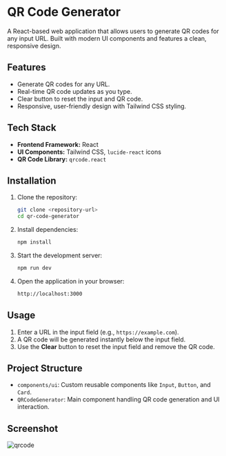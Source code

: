 

# QR Code Generator  

A React-based web application that allows users to generate QR codes for any input URL. Built with modern UI components and features a clean, responsive design.  

## Features  
- Generate QR codes for any URL.  
- Real-time QR code updates as you type.  
- Clear button to reset the input and QR code.  
- Responsive, user-friendly design with Tailwind CSS styling.  

## Tech Stack  
- **Frontend Framework:** React  
- **UI Components:** Tailwind CSS, `lucide-react` icons  
- **QR Code Library:** `qrcode.react`  

## Installation  

1. Clone the repository:  
   ```bash
   git clone <repository-url>
   cd qr-code-generator
   ```  

2. Install dependencies:  
   ```bash
   npm install
   ```  

3. Start the development server:  
   ```bash
   npm run dev
   ```  

4. Open the application in your browser:  
   ```bash
   http://localhost:3000
   ```  

## Usage  

1. Enter a URL in the input field (e.g., `https://example.com`).  
2. A QR code will be generated instantly below the input field.  
3. Use the **Clear** button to reset the input field and remove the QR code.  

## Project Structure  
- `components/ui`: Custom reusable components like `Input`, `Button`, and `Card`.  
- `QRCodeGenerator`: Main component handling QR code generation and UI interaction.  

## Screenshot
![qrcode](https://github.com/user-attachments/assets/e5aa31cb-503c-454f-9a2b-4c751cb4afeb)

